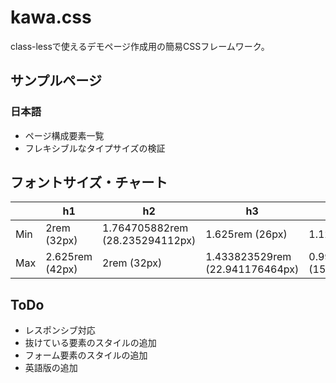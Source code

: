 # kawa.css
class-lessで使えるデモページ作成用の簡易CSSフレームワーク。

## サンプルページ
### 日本語
- ページ構成要素一覧
- フレキシブルなタイプサイズの検証

## フォントサイズ・チャート
|| h1 | h2 | h3 | h4 | p |
|--|--|--|--|--|--|
| Min | 2rem (32px) | 1.764705882rem (28.235294112px) | 1.625rem (26px) | 1.125rem (18px) | 1.0625rem (17px) |
| Max | 2.625rem (42px) | 2rem (32px) | 1.433823529rem (22.941176464px) | 0.992647059rem (15.882352944px) | 0.9375rem (15px) |

## ToDo
- レスポンシブ対応
- 抜けている要素のスタイルの追加
- フォーム要素のスタイルの追加
- 英語版の追加